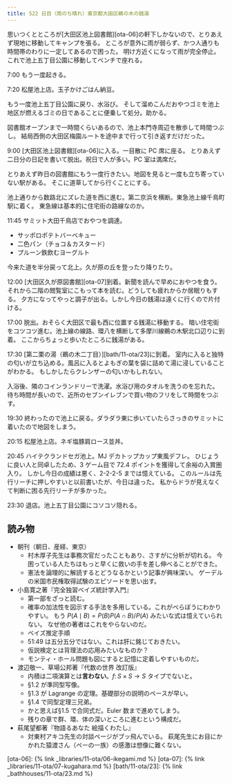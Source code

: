 ```yaml
---
title: 522 日目（雨のち晴れ）東京都大田区鵜の木の銭湯
---
```


思いつくとところが[大田区池上図書館][ota-06]の軒下しかないので、とりあえず現地に移動してキャンプを張る。
ところが意外に雨が弱らず、かつ人通りも時間帯のわりに一定してあるので困った。
明け方近くになって雨が完全停止。これで池上五丁目公園に移動してベンチで座れる。

7:00 もう一度起きる。

7:20 松屋池上店。玉子かけごはん納豆。

もう一度池上五丁目公園に戻り、水浴び。
そして溜めこんだおやつゴミを池上地区が燃えるゴミの日であることに便乗して処分。助かる。

図書館オープンまで一時間くらいあるので、池上本門寺周辺を散歩して時間つぶし。
結局西側の大田区梅園ルートを途中まで行って引き返すだけだった。

9:00 [大田区池上図書館][ota-06]に入る。一目散に PC 席に座る。
とりあえず二日分の日記を書いて脱出。祝日で人が多い。PC 室は満席だ。

とりあえず昨日の図書館にもう一度行きたい。地図を見ると一度も立ち寄っていない駅がある。
そこに道草してから行くことにする。

池上通りから数路北にズレた道を西に進む。第二京浜を横断。東急池上線千鳥町駅に着く。
東急線は基本的に住宅街の路線なのか。

11:45 サミット大田千鳥店でおやつを調達。

* サッポロポテトバーベキュー
* 二色パン（チョコ＆カスタード）
* プルーン鉄飲むヨーグルト

今来た道を半分戻って北上。久が原の丘を登ったり降りたり。

12:00 [大田区久が原図書館][ota-07]到着。新聞を読んで早めにおやつを食う。
それから二階の閲覧室にこもって本を読む。どうしても疲れからか居眠りもする。
夕方になってやっと調子が出る。しかし今日の銭湯は遠くに行くので片付ける。

17:00 脱出。おそらく大田区で最も西に位置する銭湯に移動する。
暗い住宅街をコツコツ進む。池上線の線路、環八を横断して多摩川線鵜の木駅北口辺りに到着。
ここからちょっと歩いたところに銭湯がある。

17:30 [第二栗の湯（鵜の木二丁目）][bath/11-ota/23]に到着。
室内に入ると独特の匂いが立ち込める。風呂に入るとよもぎの葉を袋に詰めて湯に浸していることがわかる。
もしかしたらクレンザーの匂いかもしれない。

入浴後、隣のコインランドリーで洗濯。水浴び用のタオルを洗うのを忘れた。
待ち時間が長いので、近所のセブンイレブンで買い物のフリをして時間をつぶす。

19:30 終わったので池上に戻る。ダラダラ東に歩いていたらさっきのサミットに着いたので地図をしまう。

20:15 松屋池上店。ネギ塩豚肩ロース並丼。

20:45 ハイテクランドセガ池上。MJ デカトップカップ東風デフレ。
ひじょうに良い人と同卓したため、3 ゲーム目で 72.4 ポイントを獲得して余裕の入賞圏入り。
しかし今日の成績は悪く、2-2-2-5 までは憶えている。
このルールは先行リーチに押しやすいと以前書いたが、今日は違った。
私からドラが見えなくて判断に困る先行リーチが多かった。

23:30 退店。池上五丁目公園にコソコソ隠れる。

## 読み物

* 朝刊（朝日、産経、東京）
  * 村木厚子先生は事務次官だったこともあり、さすがに分析が切れる。
    今困っている人たちはもっと早くに救いの手を差し伸べることができた。
  * 憲法を論理的に解読するとどうなるかという記事が興味深い。
    ゲーデルの米国市民権取得試験のエピソードを思い出す。
* 小島寛之著『完全独習ベイズ統計学入門』
  * 第一部をざっと読む。
  * 確率の加法性を図示する手法を多用している。これがべらぼうにわかりやすい。
    もう $P(A\mid B) = P(B)P(A \cap B)/P(A)$ みたいな式は憶えていられない。
    なぜ他の著者はこれをやらないのだ。
  * ベイズ推定手順
  * 51:49 は五分五分ではない。これは肝に銘じておきたい。
  * 仮説検定とは背理法の応用みたいなものか？
  * モンティ・ホール問題も図にすると記憶に定着しやすいものだ。
* 渡辺敬一、草場公邦著『代数の世界 改訂版』
  * 内積は二項演算とは**言わない**。$f\colon S\times S \longrightarrow S$ タイプでないと。
  * §1.2 が準同型写像。
  * §1.3 が Lagrange の定理。基礎部分の説明のペースが早い。
  * §1.4 で同型定理三兄弟。
  * かと思えば§1.5 で合同式だ。Euler 数まで進めてしまう。
  * 残りの章で群、環、体の深いところに進むという構成だ。
* 萩尾望都著『物語るあなた 絵描くわたし』
  * 対東村アキコ先生の対談ページがブッ飛んでいる。
    萩尾先生にお目にかかれた猿渡さん（ペーの一族）の感激は想像に難くない。

[ota-06]: {% link _libraries/11-ota/06-ikegami.md %}
[ota-07]: {% link _libraries/11-ota/07-kugahara.md %}
[bath/11-ota/23]: {% link _bathhouses/11-ota/23.md %}
